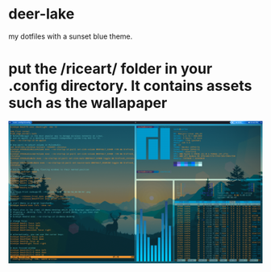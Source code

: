 # deer-lake
my dotfiles with a sunset blue theme.
# put the /riceart/ folder in your .config directory. It contains assets such as the wallapaper
![preview](https://github.com/IntelligentLet/deer-lake-dotfiles/blob/master/deer%20lake%20preview.png?raw=true)
